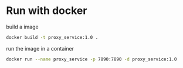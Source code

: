 # Run with docker

build a image
```sh
docker build -t proxy_service:1.0 .
```

run the image in a container
```sh
docker run --name proxy_service -p 7890:7890 -d proxy_service:1.0
```